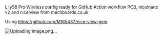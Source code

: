 Lily58 Pro Wireless config ready for GitHub Action workflow
PCB, nice!nano v2 and nice!view from mechboards.co.uk

Using https://github.com/M165437/nice-view-gem

![Uploading image.png…]()
